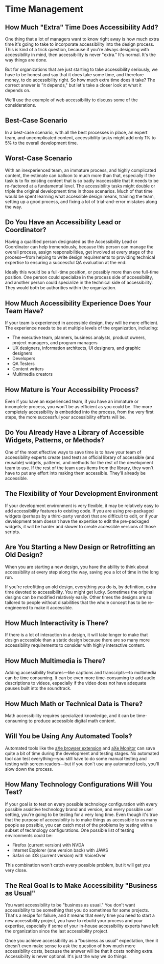 # Time Management

## How Much "Extra" Time Does Accessibility Add?

One thing that a lot of managers want to know right away is how much extra time it's going to take to incorporate accessibility into the design process. This is kind of a trick question, because if you're always designing with accessibility in mind, then accessibility is never "extra." It's normal. It's the way things are done.

But for organizations that are just starting to take accessibility seriously, we have to be honest and say that it does take some time, and therefore money, to do accessibility right. So how much extra time does it take? The correct answer is "it depends," but let's take a closer look at what it depends on.

We'll use the example of web accessibility to discuss some of the considerations.

## Best-Case Scenario

In a best-case scenario, with all the best processes in place, an expert team, and uncomplicated content, accessibility tasks might add only 1% to 5% to the overall development time.

## Worst-Case Scenario

With an inexperienced team, an immature process, and highly complicated content, the estimate can balloon to much more than that, especially if the task is to fix existing content that is so badly inaccessible that it needs to be re-factored at a fundamental level. The accessibility tasks might double or triple the original development time in those scenarios. Much of that time would be spent learning what accessible design means, training the team, setting up a good process, and fixing a lot of trial-and-error mistakes along the way.

## Do You Have an Accessibility Lead or Coordinator?

Having a qualified person designated as the Accessibility Lead or Coordinator can help tremendously, because this person can manage the overall process, assign responsibilities, get involved at every stage of the process—from helping to write design requirements to providing technical expertise to ensuring a successful QA evaluation at the end.

Ideally this would be a full-time position, or possibly more than one full-time position. One person could specialize in the process side of accessibility, and another person could specialize in the technical side of accessibility. They would both be authorities within the organization.

## How Much Accessibility Experience Does Your Team Have?

If your team is experienced in accessible design, they will be more efficient. The experience needs to be at multiple levels of the organization, including:

- The executive team, planners, business analysts, product owners, project managers, and program managers
- UX designers, information architects, UI designers, and graphic designers
- Developers
- QA Testers
- Content writers
- Multimedia creators

## How Mature is Your Accessibility Process?

Even if you have an experienced team, if you have an immature or incomplete process, you won't be as efficient as you could be. The more completely accessibility is embedded into the process, from the very first steps, the more successful your accessibility efforts will be.

## Do You Already Have a Library of Accessible Widgets, Patterns, or Methods?

One of the most effective ways to save time is to have your team of accessibility experts create (and test) an official library of accessible (and reusable) widgets, patterns, and methods for the rest of the development team to use. If the rest of the team uses items from the library, they won't have to put any effort into making them accessible. They'll already be accessible.

## The Flexibility of Your Development Environment

If your development environment is very flexible, it may be relatively easy to add accessibility features to existing code. If you are using pre-packaged widgets (perhaps by a third-party vendor) that are difficult to edit, or if your development team doesn't have the expertise to edit the pre-packaged widgets, it will be harder and slower to create accessible versions of those scripts.

## Are You Starting a New Design or Retrofitting an Old Design?

When you are starting a new design, you have the ability to think about accessibility at every step along the way, saving you a lot of time in the long run.

If you're retrofitting an old design, everything you do is, by definition, extra time devoted to accessibility. You might get lucky. Sometimes the original designs can be modified relatively easily. Other times the designs are so tailored to people without disabilities that the whole concept has to be re-engineered to make it accessible.

## How Much Interactivity is There?

If there is a lot of interaction in a design, it will take longer to make that design accessible than a static design because there are so many more accessibility requirements to consider with highly interactive content.

## How Much Multimedia is There?

Adding accessibility features—like captions and transcripts—to multimedia can be time consuming. It can be even more time-consuming to add audio descriptions to videos, especially if the video does not have adequate pauses built into the soundtrack.

## How Much Math or Technical Data is There?

Math accessibility requires specialized knowledge, and it can be time-consuming to produce accessible digital math content.

## Will You be Using Any Automated Tools?

Automated tools like the [aXe browser extension](https://www.deque.com/axe/) and [aXe Monitor](https://www.deque.com/axe/monitor/) can save quite a bit of time during the development and testing stages. No automated tool can test everything—you still have to do some manual testing and testing with screen readers—but if you don't use any automated tools, you'll slow down the process.

## How Many Technology Configurations Will You Test?

If your goal is to test on every possible technology configuration with every possible assistive technology brand and version, and every possible user setting, you're going to be testing for a very long time. Even though it's true that the purpose of accessibility is to make things as accessible to as many people as possible, you can catch most of the problems by testing with a subset of technology configurations. One possible list of testing environments could be:

- Firefox (current version) with NVDA
- Internet Explorer (one version back) with JAWS
- Safari on iOS (current version) with VoiceOver

This combination won't catch every possible problem, but it will get you very close.

## The Real Goal Is to Make Accessibility "Business as Usual"

You want accessibility to be "business as usual." You don't want accessibility to be something that you do sometimes for some projects. That's a recipe for failure, and it means that every time you need to start a new accessibility project, you have to rebuild your process and your expertise, especially if some of your in-house accessibility experts have left the organization since the last accessibility project.

Once you achieve accessibility as a "business as usual" expectation, then it doesn't even make sense to ask the question of how much more accessibility costs, because the answer will be that it costs nothing extra. Accessibility is never optional. It's just the way we do things.
